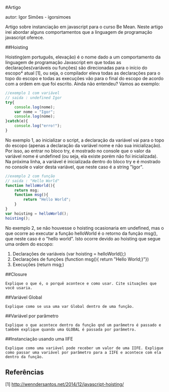 #Artigo

autor: Igor Simões - igorsimoes

Artigo sobre instanciação em javascript para o curso Be Mean. Neste artigo irei abordar alguns comportamentos que a linguagem de programação javascript oferece.

##Hoisting

Hoisting(em português, elevação) é o nome dado a um comportamento da linguagem de programação Javascript em que todas as declarações(variáveis ou funções) são direcionadas para o início do escopo* atual [1], ou seja, o compilador eleva todas as declarações para o topo do escopo e todas as execuções vão para o final do escopo de acordo com a ordem em que foi escrito. Ainda não entendeu? Vamos ao exemplo:

```Javascript
//exemplo 1 com variável
// saida : undefined Igor
try{
    console.log(nome);
    var nome = "Igor";
    console.log(nome);
}catch(e){
    console.log("erro!");
}
```

No exemplo 1, ao inicializar o script, a declaração da variável vai para o topo do escopo (apenas a declaração da variável nome e não sua inicialização). Por isso, ao entrar no bloco try, é mostrado no console que o valor da variável nome é undefined (ou seja, ela existe porém não foi inicializada). Na próxima linha, a variável é inicializada dentro do bloco try e é mostrado no console o valor desta variável, que neste caso é a string "Igor".

```Javascript
//exemplo 2 com função
// saida : "Hello World"
function helloWorld(){
    return msg;
    function msg(){
        return "Hello World";
    }
}
var hoisting = helloWorld();
hoisting();
```

No exemplo 2, se não houvesse o hoisting ocasionaria em undefined, mas o que ocorre ao executar a função helloWorld é o retorno da função msg(), que neste caso é o "hello world". Isto ocorre devido ao hoisting que segue uma ordem do escopo:

1. Declarações de variáveis (var hoisting = helloWorld();)
2. Declarações de funções (function msg(){ return "Hello World;}"})
3. Execuções (return msg;)

##Closure
```
Explique o que é, o porquê acontece e como usar. Cite situações que você usaria.
```
##Variável Global
```
Explique como se usa uma var Global dentro de uma função.
```
##Variável por parâmetro
```
Explique o que acontece dentro da função qnd um parâmetro é passado e também explique quando uma GLOBAL é passada por parâmetro.
```
##Instanciação usando uma IIFE
```
Explique como uma variável pode receber um valor de uma IIFE. Explique como passar uma variável por parâmetro para a IIFE e acontece com ela dentro da função.
```

## Referências

[1] http://wenndersantos.net/2014/12/javascript-hoisting/
